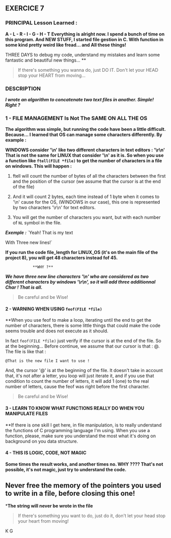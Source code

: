 ## EXERCICE 7

### PRINCIPAL Lesson Learned :

**A - L - R - I - G - H - T**
**Everything is alright now. I spend a bunch of time on this program. And NEW STUFF, I 
started file gestion in C. With function in some kind pretty weird like fread... and All these things!**

THREE DAYS to debug my code, understand my mistakes and learn some fantastic and beautiful new things...
**


> If there's something you wanna do, just DO IT. Don't let your HEAD stop your HEART from moving...


### DESCRIPTION

***I wrote an algorithm to concatenate two text files in another. Simple! Right ?***

### 1 - FILE MANAGEMENT Is Not The SAME ON ALL THE OS

**The algorithm was simple, but running the code have been a little difficult. Because...
I learned that OS can manage some characters differently. By example :**

**WINDOWS consider '\n' like two different characters in text editors : '\r\n'
That is not the same for LINUX that consider '\n' as it is. So when you use a function like
`ftell(FILE *file)` to get the number of characters in a file on windows. This will happen :**

1. ftell will count the number of bytes of all the characters between the first and the position of the cursor (we assume that the cursor is at the end of the file) 

1. And it will count 2 bytes, each time instead of 1 byte when it comes to '\n' cause for the OS, (WINDOWS in our case), this one is represented by two characters '\r\n' for text editors.

1. You will get the number of characters you want, but with each number of `NL` symbol in the file. 

***Exemple :***
`Yeah! That is my text


With Three new lines!`

**If you run the code file_length for LINUX_OS (it's on the main file of the project 8), you will get
48 characters instead fof 45.**

				**WHY ?**

***We have three new line characters '\n' who are considered as two different characters by windows '\r\n', so it will add three additionnal Char ! That is all.***

> Be careful and be Wise!



#### 2 - WARNING WHEN USING `feof(FILE *file)`

**When you use feof to make a loop, iterating until the end to get the number of characters, there is
some little things that could make the code seems trouble and does not execute as it should.

In fact `feof(FILE *file)` just verify if the cursor is at the end of the file. So at the beginning...
Before continue, we assume that our cursor is that : @.
The file is like that : 

`@That is the new file I want to use !`

And, the cursor '@' is at the beginning of the file. It doesn't take in account that, it's not after a
letter, you loop will just iterate it, and if you use that condition to count the number of letters, it will add 1 (one) to the real number of letters, cause the feof was right before the first character.

> Be careful and be Wise!



#### 3 - LEARN TO KNOW WHAT FUNCTIONS REALLY DO WHEN YOU MANIPULATE FILES

**If there is one skill I get here, in file manipulation, is to really understand the functions of C programming language I'm using. When you use a function, please, make sure you understand the most what it's doing on background on you data structure. 



#### 4 - THIS IS LOGIC, CODE, NOT MAGIC

**Some times the result works, and another times no. WHY ????
That's not possible, it's not magic, just try to understand the code.**

## Never free the memory of the pointers you used to write in a file, before closing this one!
***The string will never be wrote in the file**



> If there's something you want to do, just do it, don't let your head stop your heart from moving!

K G
